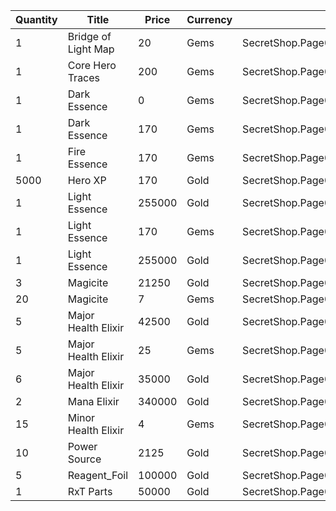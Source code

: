 | Quantity | Title | Price | Currency |  Dev Name |
| -------- | ----- | ----- | -------- |  -------- |
| 1 | Bridge of Light Map | 20 | Gems | SecretShop.Page02.TreasureMap.03 |
| 1 | Core Hero Traces | 200 | Gems | SecretShop.Page02.UnderworldTrader.09 |
| 1 | Dark Essence | 0 | Gems | SecretShop.Page02.Free.07 |
| 1 | Dark Essence | 170 | Gems | SecretShop.Page02.UnderworldTrader.14 |
| 1 | Fire Essence | 170 | Gems | SecretShop.Page02.Reagent.21 |
| 5000 | Hero XP | 170 | Gold | SecretShop.Page02.Misc.06 |
| 1 | Light Essence | 255000 | Gold | SecretShop.Page02.Reagent.13 |
| 1 | Light Essence | 170 | Gems | SecretShop.Page02.Reagent.23 |
| 1 | Light Essence | 255000 | Gold | SecretShop.Page02.Shard.03 |
| 3 | Magicite | 21250 | Gold | SecretShop.Page02.Ore.01 |
| 20 | Magicite | 7 | Gems | SecretShop.Page02.UnderworldTrader.01 |
| 5 | Major Health Elixir | 42500 | Gold | SecretShop.Page02.Elixir.01 |
| 5 | Major Health Elixir | 25 | Gems | SecretShop.Page02.Elixir.06 |
| 6 | Major Health Elixir | 35000 | Gold | SecretShop.Page02.UnderworldTraderGold.02 |
| 2 | Mana Elixir | 340000 | Gold | SecretShop.Page02.Elixir.03 |
| 15 | Minor Health Elixir | 4 | Gems | SecretShop.Page02.UnderworldTrader.04 |
| 10 | Power Source | 2125 | Gold | SecretShop.Page02.Reagent.05 |
| 5 | Reagent_Foil | 100000 | Gold | SecretShop.Page02.CharShard.07 |
| 1 | RxT Parts | 50000 | Gold | SecretShop.Page02.Misc.09 |
